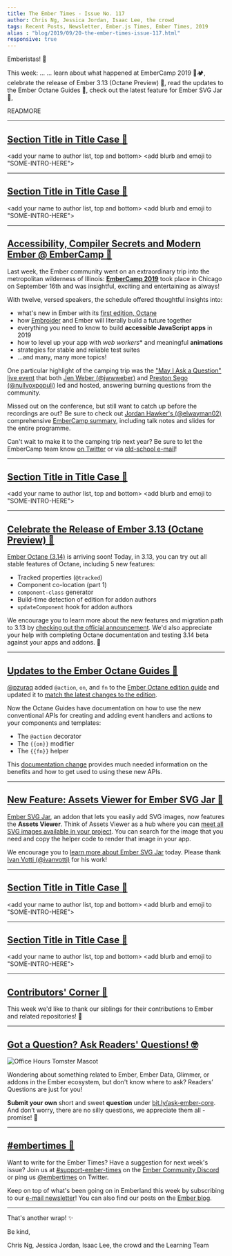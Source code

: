 ```yaml
---
title: The Ember Times - Issue No. 117
author: Chris Ng, Jessica Jordan, Isaac Lee, the crowd
tags: Recent Posts, Newsletter, Ember.js Times, Ember Times, 2019
alias : "blog/2019/09/20-the-ember-times-issue-117.html"
responsive: true
---
```


<SAYING-HELLO-IN-YOUR-FAVORITE-LANGUAGE> Emberistas! 🐹

This week:
...
...
learn about what happened at EmberCamp 2019 🐹🏕,
celebrate the release of Ember 3.13 (Octane Preview) 🎉,
read the updates to the Ember Octane Guides 🚀,
check out the latest feature for Ember SVG Jar 📇,

<SOME-INTRO-HERE-TO-KEEP-THEM-SUBSCRIBERS-READING>

READMORE

---

## [Section Title in Title Case 🐹](#section-url)

<change section title emoji>
<consider adding some bold to your paragraph>

<add your name to author list, top and bottom>
<add blurb and emoji to "SOME-INTRO-HERE">

---

## [Section Title in Title Case 🐹](#section-url)

<change section title emoji>
<consider adding some bold to your paragraph>

<add your name to author list, top and bottom>
<add blurb and emoji to "SOME-INTRO-HERE">

---

## [Accessibility, Compiler Secrets and Modern Ember @ EmberCamp 🐹](http://embercamp.com/)

Last week, the Ember community went on an extraordinary trip into the metropolitan wilderness of Illinois:
[**EmberCamp 2019**](http://embercamp.com/) took place in Chicago on September 16th and was insightful, exciting and entertaining as always!

With twelve, versed speakers, the schedule offered thoughtful insights into:

- what's new in Ember with its [first edition, Octane](https://emberjs.com/editions/octane/)
- how [Embroider](https://github.com/embroider-build/embroider) and Ember will literally build a future together
- everything you need to know to build **accessible JavaScript apps** in 2019
- how to level up your app with *web workers** and meaningful **animations**
- strategies for stable and reliable test suites
- ...and many, many more topics!

One particular highlight of the camping trip was the ["May I Ask a Question" live event](https://stackoverflow.blog/2019/09/20/meet-the-developer-who-took-stack-overflow-from-screen-to-stage/)
that both [Jen Weber (@jwwweber)](https://twitter.com/jwwweber) and [Preston Sego (@nullvoxpopuli)](https://twitter.com/nullvoxpopuli) led and hosted, answering burning questions from the community.

Missed out on the conference, but still want to catch up before the recordings are out?
Be sure to check out [Jordan Hawker's (@elwayman02)](https://github.com/elwayman02) comprehensive [EmberCamp summary](https://github.com/elwayman02/embercamp/blob/master/2019.md), including talk notes and slides for the entire programme.

Can't wait to make it to the camping trip next year? Be sure to let the EmberCamp team know
[on Twitter](https://twitter.com/embercamp) or via [old-school e-mail](embercamp.chicago@gmail.com)!

---

## [Section Title in Title Case 🐹](#section-url)

<change section title emoji>
<consider adding some bold to your paragraph>

<add your name to author list, top and bottom>
<add blurb and emoji to "SOME-INTRO-HERE">

---

## [Celebrate the Release of Ember 3.13 (Octane Preview) 🎉](https://twitter.com/kennethlarsen/status/1176948663861620739)

[Ember Octane (3.14)](https://emberjs.com/editions/octane/) is arriving soon! Today, in 3.13, you can try out all stable features of Octane, including 5 new features:

- Tracked properties (`@tracked`)
- Component co-location (part 1)
- `component-class` generator
- Build-time detection of edition for addon authors
- `updateComponent` hook for addon authors

We encourage you to learn more about the new features and migration path to 3.13 by [checking out the official announcement](https://blog.emberjs.com/2019/09/25/ember-3-13-released.html). We'd also appreciate your help with completing Octane documentation and testing 3.14 beta against your apps and addons. 💞

---

## [Updates to the Ember Octane Guides 🚀](https://octane-guides-preview.emberjs.com/release/upgrading/editions/#toc_action-on-and-fn)

[@pzuraq](http://www.github.com/pzuraq) added `@action`, `on`, and `fn` to the [Ember Octane edition guide](https://octane-guides-preview.emberjs.com/release/) and updated it to [match the latest changes to the edition](https://github.com/ember-learn/guides-source/pull/1062).

Now the Octane Guides have documentation on how to use the new conventional APIs for creating and adding event handlers and actions to your components and templates:

- The `@action` decorator
- The `{{on}}` modifier
- The `{{fn}}` helper

This [documentation change](https://github.com/ember-learn/guides-source/pull/1066) provides much needed information on the benefits and how to get used to using these new APIs.

---

## [New Feature: Assets Viewer for Ember SVG Jar 📇](https://twitter.com/ivanvotti/status/1174387037983690753)

[Ember SVG Jar](https://svgjar.web.app/), an addon that lets you easily add SVG images, now features the **Assets Viewer**. Think of Assets Viewer as a hub where you can [meet all SVG images available in your project](https://svgjar-demo.web.app/). You can search for the image that you need and copy the helper code to render that image in your app.

We encourage you to [learn more about Ember SVG Jar](https://github.com/ivanvotti/ember-svg-jar) today. Please thank [Ivan Votti (@ivanvotti)](https://github.com/ivanvotti) for his work!

---

## [Section Title in Title Case 🐹](#section-url)

<change section title emoji>
<consider adding some bold to your paragraph>

<add your name to author list, top and bottom>
<add blurb and emoji to "SOME-INTRO-HERE">

---

## [Section Title in Title Case 🐹](#section-url)

<change section title emoji>
<consider adding some bold to your paragraph>

<add your name to author list, top and bottom>
<add blurb and emoji to "SOME-INTRO-HERE">

---

## [Contributors' Corner 👏](https://guides.emberjs.com/release/contributing/repositories/)

<p>This week we'd like to thank our siblings for their contributions to Ember and related repositories! 💖</p>

---

## [Got a Question? Ask Readers' Questions! 🤓](https://docs.google.com/forms/d/e/1FAIpQLScqu7Lw_9cIkRtAiXKitgkAo4xX_pV1pdCfMJgIr6Py1V-9Og/viewform)

<div class="blog-row">
  <img class="float-right small transparent padded" alt="Office Hours Tomster Mascot" title="Readers' Questions" src="/images/tomsters/officehours.png" />

  <p>Wondering about something related to Ember, Ember Data, Glimmer, or addons in the Ember ecosystem, but don't know where to ask? Readers’ Questions are just for you!</p>

  <p><strong>Submit your own</strong> short and sweet <strong>question</strong> under <a href="https://bit.ly/ask-ember-core" target="rq">bit.ly/ask-ember-core</a>. And don’t worry, there are no silly questions, we appreciate them all - promise! 🤞</p>
</div>

---

## [#embertimes 📰](https://blog.emberjs.com/tags/newsletter.html)

Want to write for the Ember Times? Have a suggestion for next week's issue? Join us at [#support-ember-times](https://discordapp.com/channels/480462759797063690/485450546887786506) on the [Ember Community Discord](https://discordapp.com/invite/zT3asNS) or ping us [@embertimes](https://twitter.com/embertimes) on Twitter.

Keep on top of what's been going on in Emberland this week by subscribing to our [e-mail newsletter](https://the-emberjs-times.ongoodbits.com/)! You can also find our posts on the [Ember blog](https://emberjs.com/blog/tags/newsletter.html).

---

That's another wrap! ✨

Be kind,

Chris Ng, Jessica Jordan, Isaac Lee, the crowd and the Learning Team
